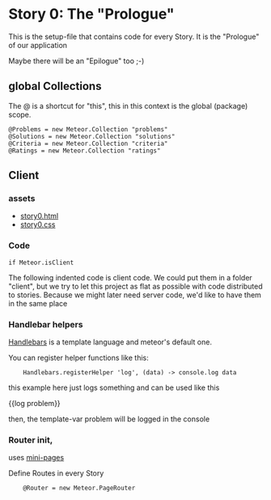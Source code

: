 # Story 0: The "Prologue"

This is the setup-file that contains code for every Story. It is the "Prologue" of our application

Maybe there will be an "Epilogue" too ;-)


## global Collections

The @ is a shortcut for "this", this in this context is the global (package) scope.

	@Problems = new Meteor.Collection "problems"
	@Solutions = new Meteor.Collection "solutions"
	@Criteria = new Meteor.Collection "criteria"
	@Ratings = new Meteor.Collection "ratings"

## Client


### assets
- [story0.html](story0.html)
- [story0.css](story0.css)

### Code

	if Meteor.isClient

The following indented code is client code.
We could put them in a folder "client", but we try to let this project as flat as possible 
with code distributed to stories. Because we might later need server code, we'd like to have them in the same place


### Handlebar helpers
[Handlebars](http://handlebarsjs.com/) is a template language and meteor's default one.

You can register helper functions like this: 
		
		Handlebars.registerHelper 'log', (data) -> console.log data


this example here just logs something and can be used like this

{{log problem}}

then, the template-var problem will be logged in the console
	
	
		

### Router init, 

uses [mini-pages](ttps://github.com/cmather/meteor-mini-pages)

Define Routes in every Story
		
		@Router = new Meteor.PageRouter
